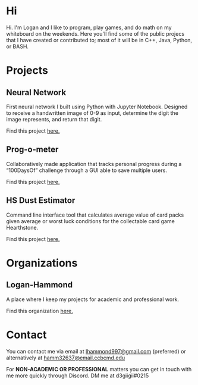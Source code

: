 # Hi

Hi. I'm Logan and I like to program, play games, and do math on my whiteboard on the weekends. Here you'll find some of the public projecs that I have created or contributed to; most of it will be in C++, Java, Python, or BASH.

# Projects

## Neural Network
First neural network I built using Python with Jupyter Notebook. Designed to receive a handwritten image of 0-9 as input, determine the digit the image represents, and return that digit.

Find this project [here.](https://github.com/d3giigii/myfirst_neuralnetwork)

## Prog-o-meter
Collaboratively made application that tracks personal progress during a “100DaysOf” challenge through a GUI able to save multiple users.

Find this project [here.](https://github.com/d3giigii/prog-o-meter)

## HS Dust Estimator
Command line interface tool that calculates average value of card packs given average or worst luck conditions for the collectable card game Hearthstone.

Find this project [here.](https://github.com/d3giigii/HS-Dust-Estimator)

# Organizations

## Logan-Hammond

A place where I keep my projects for academic and professional work. 

Find this organization [here.](https://github.com/Logan-Hammond)

# Contact

You can contact me via email at lhammond997@gmail.com (preferred) or alternatively at hamm32637@email.ccbcmd.edu

For **NON-ACADEMIC OR PROFESSIONAL** matters you can get in touch with me more quickly through Discord. DM me at d3giigii#0215
